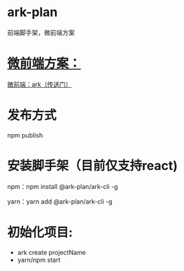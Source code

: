 # ark-plan
前端脚手架，微前端方案

# [微前端方案：](https://github.com/sadrun/ark/tree/master/packages/ark)
  [微前端：ark（传送门）](https://github.com/sadrun/ark/tree/master/packages/ark)

# 发布方式
npm publish

# 安装脚手架（目前仅支持react)

npm：npm install @ark-plan/ark-cli -g

yarn：yarn add @ark-plan/ark-cli -g

# 初始化项目:
* ark create projectName
* yarn/npm start



